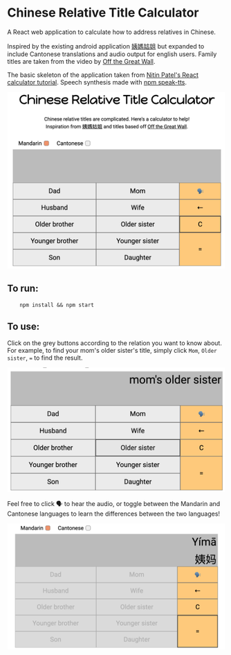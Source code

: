 # Chinese Relative Title Calculator

A React web application to calculate how to address relatives in Chinese.

Inspired by the existing android application [姨媽姑姐](https://play.google.com/store/apps/details?id=org.igears.relativesa&hl=en)
but expanded to include Cantonese translations and audio output for english users. Family titles are taken from the video by [Off the Great Wall](https://youtu.be/nCFRoILS1jY).

The basic skeleton of the application taken from [Nitin Patel's React calculator tutorial](https://github.com/niinpatel/calculator-react). Speech synthesis made with [npm speak-tts](https://www.npmjs.com/package/speak-tts).

![](src/images/calculator.png)


## To run:

```
    npm install && npm start
```  

## To use:

Click on the grey buttons according to the relation you want to know about. For example, to find your mom's older sister's title, simply click `Mom`, `Older sister`, `=` to find the result.

![](src/images/inputs.png)

Feel free to click 🗣 to hear the audio, or toggle between the Mandarin and Cantonese languages to learn the differences between the two languages!

![](src/images/output.png)
